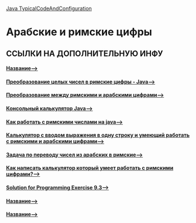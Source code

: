 [Java TypicalCodeAndConfiguration](README.md)

# Арабские и римские цифры


## ССЫЛКИ НА ДОПОЛНИТЕЛЬНУЮ ИНФУ
#### [Название-->](Ссылка)
#### [Преобразование целых чисел в римские цифры - Java-->](https://fooobar.com/questions/133147/converting-integers-to-roman-numerals-java)
#### [Преобразование между римскими и арабскими цифрами-->](https://www.codeflow.site/ru/article/java-convert-roman-arabic)
#### [Консольный калькулятор Java-->](https://vertex-academy.com/tutorials/ru/konsolnyj-kalkulyator-java/)
#### [Как работать с римскими числами на java-->](https://ru.stackoverflow.com/questions/1020877/%D0%9A%D0%B0%D0%BA-%D1%80%D0%B0%D0%B1%D0%BE%D1%82%D0%B0%D1%82%D1%8C-%D1%81-%D1%80%D0%B8%D0%BC%D1%81%D0%BA%D0%B8%D0%BC%D0%B8-%D1%87%D0%B8%D1%81%D0%BB%D0%B0%D0%BC%D0%B8-%D0%BD%D0%B0-java)
#### [Калькулятор с вводом выражения в одну строку и умеющий работать с римскими и арабскими цифрами-->](https://www.cyberforum.ru/java-beginners/thread2527718.html)
#### [Задача по переводу чисел из арабских в римские-->](https://www.cyberforum.ru/java-j2se/thread1217168.html)
#### [Как написать калькулятор который умеет работать с римскими цифрами?-->](https://qna.habr.com/q/663281)
#### [Solution for Programming Exercise 9.3-->](http://math.hws.edu/eck/cs124/javanotes3/c9/ex-9-3-answer.html)
#### [Название-->](Ссылка)
#### [Название-->](Ссылка)
